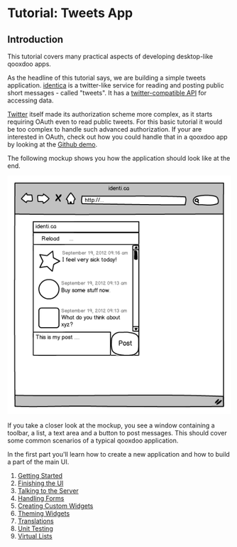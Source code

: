 Tutorial: Tweets App
==============================================

Introduction
------------

This tutorial covers many practical aspects of developing desktop-like qooxdoo apps.

As the headline of this tutorial says, we are building a simple tweets application. [identica](http://identi.ca) is a twitter-like service for reading and posting public short messages - called "tweets". It has a [twitter-compatible API](http://status.net/wiki/Twitter-compatible_API) for accessing data.

[Twitter](http://twitter.com) itself made its authorization scheme more complex, as it starts requiring OAuth even to read public tweets. For this basic tutorial it would be too complex to handle such advanced authorization. If your are interested in OAuth, check out how you could handle that in a qooxdoo app by looking at the [Github demo](http://demo.qooxdoo.org/%{version}/demobrowser/#data~Github.html).

The following mockup shows you how the application should look like at the end.

![image](identicamockup1.png)

If you take a closer look at the mockup, you see a window  containing a toolbar, a list, a text area and a button to post messages. This should cover some common scenarios of a typical qooxdoo application.

In the first part you'll learn how to create a new application and how to build a part of the main UI.

1. [Getting Started](tutorial-part-1.md)
2. [Finishing the UI](tutorial-part-2.md)
3. [Talking to the Server](tutorial-part-3.md)
4. [Handling Forms](tutorial-part-4.md)
5. [Creating Custom Widgets](tutorial-part-5.md)
6. [Theming Widgets](tutorial-part-6.md)
7. [Translations](tutorial-part-7.md)
8. [Unit Testing](tutorial-part-8.md)
9. [Virtual Lists](tutorial-part-9.md)
